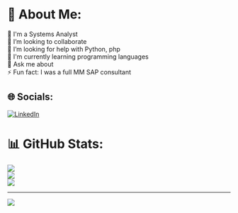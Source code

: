 # 💫 About Me:
🔭 I'm a Systems Analyst<br>👯 I’m looking to collaborate<br>🤝 I’m looking for help with Python, php<br>🌱 I'm currently learning programming languages <br>💬 Ask me about<br>⚡ Fun fact:  I was a full MM SAP consultant


## 🌐 Socials:
[![LinkedIn](https://img.shields.io/badge/LinkedIn-%230077B5.svg?logo=linkedin&logoColor=white)](https://linkedin.com/in/marcelo-rochael-9333a911) 
# 📊 GitHub Stats:
![](https://github-readme-stats.vercel.app/api?username=mrochael&theme=swift&hide_border=true&include_all_commits=false&count_private=false)<br/>
![](https://github-readme-streak-stats.herokuapp.com/?user=mrochael&theme=swift&hide_border=true)<br/>
![](https://github-readme-stats.vercel.app/api/top-langs/?username=mrochael&theme=swift&hide_border=true&include_all_commits=false&count_private=false&layout=compact)

---
[![](https://visitcount.itsvg.in/api?id=mrochael&icon=0&color=12)](https://visitcount.itsvg.in)

<!-- Proudly created with GPRM ( https://gprm.itsvg.in ) -->